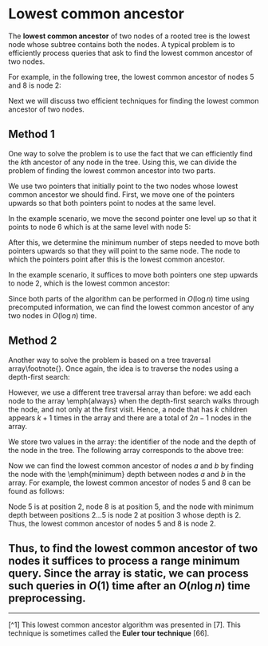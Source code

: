 # Lowest common ancestor

The **lowest common ancestor**
of two nodes of a rooted tree is the lowest node
whose subtree contains both the nodes.
A typical problem is to efficiently process
queries that ask to find the lowest
common ancestor of two nodes.

For example, in the following tree,
the lowest common ancestor of nodes 5 and 8
is node 2:

<script type="text/tikz">
\begin{tikzpicture}[scale=0.9]
\node[draw, circle] (1) at (0,3) {1};
\node[draw, circle] (2) at (2,1) {4};
\node[draw, circle] (3) at (-2,1) {2};
\node[draw, circle] (4) at (0,1) {3};
\node[draw, circle] (5) at (2,-1) {7};
\node[draw, circle, fill=lightgray] (6) at (-3,-1) {5};
\node[draw, circle] (7) at (-1,-1) {6};
\node[draw, circle, fill=lightgray] (8) at (-1,-3) {8};
\path[draw,thick,-] (1) -- (2);
\path[draw,thick,-] (1) -- (3);
\path[draw,thick,-] (1) -- (4);
\path[draw,thick,-] (2) -- (5);
\path[draw,thick,-] (3) -- (6);
\path[draw,thick,-] (3) -- (7);
\path[draw,thick,-] (7) -- (8);

\path[draw=red,thick,->,line width=2pt] (6) edge [bend left] (3);
\path[draw=red,thick,->,line width=2pt] (8) edge [bend right=40] (3);
\end{tikzpicture}
</script>

Next we will discuss two efficient techniques for
finding the lowest common ancestor of two nodes.

## Method 1

One way to solve the problem is to use the fact
that we can efficiently find the $k$th
ancestor of any node in the tree.
Using this, we can divide the problem of
finding the lowest common ancestor into two parts.

We use two pointers that initially point to the
two nodes whose lowest common ancestor we should find.
First, we move one of the pointers upwards
so that both pointers point to nodes at the same level.

In the example scenario, we move the second pointer one
level up so that it points to node 6
which is at the same level with node 5:

<script type="text/tikz">
\begin{tikzpicture}[scale=0.9]
\node[draw, circle] (1) at (0,3) {1};
\node[draw, circle] (2) at (2,1) {4};
\node[draw, circle] (3) at (-2,1) {2};
\node[draw, circle] (4) at (0,1) {3};
\node[draw, circle] (5) at (2,-1) {7};
\node[draw, circle,fill=lightgray] (6) at (-3,-1) {5};
\node[draw, circle,fill=lightgray] (7) at (-1,-1) {6};
\node[draw, circle] (8) at (-1,-3) {8};
\path[draw,thick,-] (1) -- (2);
\path[draw,thick,-] (1) -- (3);
\path[draw,thick,-] (1) -- (4);
\path[draw,thick,-] (2) -- (5);
\path[draw,thick,-] (3) -- (6);
\path[draw,thick,-] (3) -- (7);
\path[draw,thick,-] (7) -- (8);

\path[draw=red,thick,->,line width=2pt] (8) edge [bend right] (7);
\end{tikzpicture}
</script>

After this, we determine the minimum number of steps
needed to move both pointers upwards so that
they will point to the same node.
The node to which the pointers point after this
is the lowest common ancestor.

In the example scenario, it suffices to move both pointers
one step upwards to node 2,
which is the lowest common ancestor:

<script type="text/tikz">
\begin{tikzpicture}[scale=0.9]
\node[draw, circle] (1) at (0,3) {1};
\node[draw, circle] (2) at (2,1) {4};
\node[draw, circle,fill=lightgray] (3) at (-2,1) {2};
\node[draw, circle] (4) at (0,1) {3};
\node[draw, circle] (5) at (2,-1) {7};
\node[draw, circle] (6) at (-3,-1) {5};
\node[draw, circle] (7) at (-1,-1) {6};
\node[draw, circle] (8) at (-1,-3) {8};
\path[draw,thick,-] (1) -- (2);
\path[draw,thick,-] (1) -- (3);
\path[draw,thick,-] (1) -- (4);
\path[draw,thick,-] (2) -- (5);
\path[draw,thick,-] (3) -- (6);
\path[draw,thick,-] (3) -- (7);
\path[draw,thick,-] (7) -- (8);

\path[draw=red,thick,->,line width=2pt] (6) edge [bend left] (3);
\path[draw=red,thick,->,line width=2pt] (7) edge [bend right] (3);
\end{tikzpicture}
</script>

Since both parts of the algorithm can be performed in
$O(\log n)$ time using precomputed information,
we can find the lowest common ancestor of any two
nodes in $O(\log n)$ time.

## Method 2

Another way to solve the problem is based on
a tree traversal array\footnote{}.
Once again, the idea is to traverse the nodes
using a depth-first search:

<script type="text/tikz">
\begin{tikzpicture}[scale=0.9]
\node[draw, circle] (1) at (0,3) {1};
\node[draw, circle] (2) at (2,1) {4};
\node[draw, circle] (3) at (-2,1) {2};
\node[draw, circle] (4) at (0,1) {3};
\node[draw, circle] (5) at (2,-1) {7};
\node[draw, circle] (6) at (-3,-1) {5};
\node[draw, circle] (7) at (-1,-1) {6};
\node[draw, circle] (8) at (-1,-3) {8};
\path[draw,thick,-] (1) -- (2);
\path[draw,thick,-] (1) -- (3);
\path[draw,thick,-] (1) -- (4);
\path[draw,thick,-] (2) -- (5);
\path[draw,thick,-] (3) -- (6);
\path[draw,thick,-] (3) -- (7);
\path[draw,thick,-] (7) -- (8);

\path[draw=red,thick,->,line width=2pt] (1) edge [bend right=15] (3);
\path[draw=red,thick,->,line width=2pt] (3) edge [bend right=15] (6);
\path[draw=red,thick,->,line width=2pt] (6) edge [bend right=15] (3);
\path[draw=red,thick,->,line width=2pt] (3) edge [bend right=15] (7);
\path[draw=red,thick,->,line width=2pt] (7) edge [bend right=15] (8);
\path[draw=red,thick,->,line width=2pt] (8) edge [bend right=15] (7);
\path[draw=red,thick,->,line width=2pt] (7) edge [bend right=15] (3);
\path[draw=red,thick,->,line width=2pt] (3) edge [bend right=15] (1);
\path[draw=red,thick,->,line width=2pt] (1) edge [bend right=15] (4);
\path[draw=red,thick,->,line width=2pt] (4) edge [bend right=15] (1);
\path[draw=red,thick,->,line width=2pt] (1) edge [bend right=15] (2);
\path[draw=red,thick,->,line width=2pt] (2) edge [bend right=15] (5);
\path[draw=red,thick,->,line width=2pt] (5) edge [bend right=15] (2);
\path[draw=red,thick,->,line width=2pt] (2) edge [bend right=15] (1);
\end{tikzpicture}
</script>

However, we use a different tree
traversal array than before:
we add each node to the array \emph{always}
when the depth-first search walks through the node,
and not only at the first visit.
Hence, a node that has $k$ children appears $k+1$ times
in the array and there are a total of $2n-1$
nodes in the array.

We store two values in the array:
the identifier of the node and the depth of the 
node in the tree.
The following array corresponds to the above tree:


<script type="text/tikz">
\begin{tikzpicture}[scale=0.7]

\node[left] at (-1,1.5) {node id};
\node[left] at (-1,0.5) {depth};

\draw (0,1) grid (15,2);
\node at (0.5,1.5) {1};
\node at (1.5,1.5) {2};
\node at (2.5,1.5) {5};
\node at (3.5,1.5) {2};
\node at (4.5,1.5) {6};
\node at (5.5,1.5) {8};
\node at (6.5,1.5) {6};
\node at (7.5,1.5) {2};
\node at (8.5,1.5) {1};
\node at (9.5,1.5) {3};
\node at (10.5,1.5) {1};
\node at (11.5,1.5) {4};
\node at (12.5,1.5) {7};
\node at (13.5,1.5) {4};
\node at (14.5,1.5) {1};

\draw (0,0) grid (15,1);
\node at (0.5,0.5) {1};
\node at (1.5,0.5) {2};
\node at (2.5,0.5) {3};
\node at (3.5,0.5) {2};
\node at (4.5,0.5) {3};
\node at (5.5,0.5) {4};
\node at (6.5,0.5) {3};
\node at (7.5,0.5) {2};
\node at (8.5,0.5) {1};
\node at (9.5,0.5) {2};
\node at (10.5,0.5) {1};
\node at (11.5,0.5) {2};
\node at (12.5,0.5) {3};
\node at (13.5,0.5) {2};
\node at (14.5,0.5) {1};

\footnotesize
\node at (0.5,2.5) {0};
\node at (1.5,2.5) {1};
\node at (2.5,2.5) {2};
\node at (3.5,2.5) {3};
\node at (4.5,2.5) {4};
\node at (5.5,2.5) {5};
\node at (6.5,2.5) {6};
\node at (7.5,2.5) {7};
\node at (8.5,2.5) {8};
\node at (9.5,2.5) {9};
\node at (10.5,2.5) {10};
\node at (11.5,2.5) {11};
\node at (12.5,2.5) {12};
\node at (13.5,2.5) {13};
\node at (14.5,2.5) {14};
\end{tikzpicture}
</script>

Now we can find the lowest common ancestor
of nodes $a$ and $b$ by finding the node with the \emph{minimum} depth
between nodes $a$ and $b$ in the array.
For example, the lowest common ancestor of nodes $5$ and $8$
can be found as follows:

<script type="text/tikz">
\begin{tikzpicture}[scale=0.7]

\node[left] at (-1,1.5) {node id};
\node[left] at (-1,0.5) {depth};

\fill[color=lightgray] (2,1) rectangle (3,2);
\fill[color=lightgray] (5,1) rectangle (6,2);
\fill[color=lightgray] (2,0) rectangle (6,1);

\node at (3.5,-0.5) {$\uparrow$};

\draw (0,1) grid (15,2);
\node at (0.5,1.5) {1};
\node at (1.5,1.5) {2};
\node at (2.5,1.5) {5};
\node at (3.5,1.5) {2};
\node at (4.5,1.5) {6};
\node at (5.5,1.5) {8};
\node at (6.5,1.5) {6};
\node at (7.5,1.5) {2};
\node at (8.5,1.5) {1};
\node at (9.5,1.5) {3};
\node at (10.5,1.5) {1};
\node at (11.5,1.5) {4};
\node at (12.5,1.5) {7};
\node at (13.5,1.5) {4};
\node at (14.5,1.5) {1};


\draw (0,0) grid (15,1);
\node at (0.5,0.5) {1};
\node at (1.5,0.5) {2};
\node at (2.5,0.5) {3};
\node at (3.5,0.5) {2};
\node at (4.5,0.5) {3};
\node at (5.5,0.5) {4};
\node at (6.5,0.5) {3};
\node at (7.5,0.5) {2};
\node at (8.5,0.5) {1};
\node at (9.5,0.5) {2};
\node at (10.5,0.5) {1};
\node at (11.5,0.5) {2};
\node at (12.5,0.5) {3};
\node at (13.5,0.5) {2};
\node at (14.5,0.5) {1};

\footnotesize
\node at (0.5,2.5) {0};
\node at (1.5,2.5) {1};
\node at (2.5,2.5) {2};
\node at (3.5,2.5) {3};
\node at (4.5,2.5) {4};
\node at (5.5,2.5) {5};
\node at (6.5,2.5) {6};
\node at (7.5,2.5) {7};
\node at (8.5,2.5) {8};
\node at (9.5,2.5) {9};
\node at (10.5,2.5) {10};
\node at (11.5,2.5) {11};
\node at (12.5,2.5) {12};
\node at (13.5,2.5) {13};
\node at (14.5,2.5) {14};
\end{tikzpicture}
</script>

Node 5 is at position 2, node 8 is at position 5,
and the node with minimum depth between
positions $2 \ldots 5$ is node 2 at position 3
whose depth is 2.
Thus, the lowest common ancestor of
nodes 5 and 8 is node 2.

Thus, to find the lowest common ancestor
of two nodes it suffices to process a range
minimum query.
Since the array is static,
we can process such queries in $O(1)$ time
after an $O(n \log n)$ time preprocessing.
-

___

[^1] This lowest common ancestor algorithm was presented in [7].  This technique is sometimes called the **Euler tour technique** [66].
